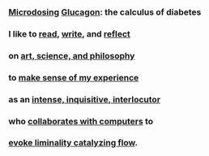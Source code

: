 ### [Microdosing](https://www.ncbi.nlm.nih.gov/pmc/articles/PMC3005038/) [Glucagon](https://diabetesjournals.org/care/article/44/6/e118/138677/Performance-of-the-Insulin-Only-iLet-Bionic): the calculus of diabetes  
### I like to [read](/reading/), [write](/writing/), and [reflect](/reflecting/)
### on [art, science, and philosophy](/writing/art_science_philosophy.html) 
### to [make sense of my experience](/writing/sensemaking_software_startups.html) 
### as an [intense, inquisitive, interlocutor](/writing/intense_inquisitive_interlocutors.html) 
### who [collaborates with computers](/reading/peter_pirolli_human_computer_sensemaking.html) to
### [evoke liminality catalyzing flow](/reflecting/evokes_liminality_catalyzing_flow.html).
